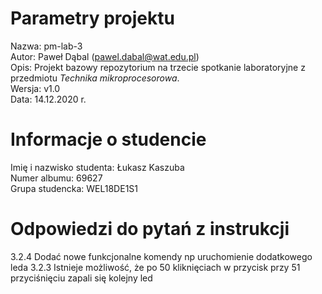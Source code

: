 # Parametry projektu

Nazwa: pm-lab-3  
Autor: Paweł Dąbal (pawel.dabal@wat.edu.pl)  
Opis: Projekt bazowy repozytorium na trzecie spotkanie laboratoryjne z przedmiotu _Technika mikroprocesorowa_.  
Wersja: v1.0  
Data: 14.12.2020 r.

# Informacje o studencie

Imię i nazwisko studenta: Łukasz Kaszuba  
Numer albumu: 69627  
Grupa studencka: WEL18DE1S1

# Odpowiedzi do pytań z instrukcji
3.2.4 Dodać nowe funkcjonalne komendy np uruchomienie dodatkowego leda
3.2.3 Istnieje możliwość, że po 50 kliknięciach w przycisk przy 51 przyciśnięciu zapali się kolejny led